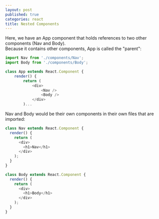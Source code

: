 ```yaml
---
layout: post
published: true
categories: react
title: Nested Components
---
```


Here, we have an App component that holds references to two other components (Nav and Body).  
Because it contains other components, App is called the "parent":

```javascript
import Nav from './components/Nav';
import Body from './components/Body';

class App extends React.Component {
    render() {
        return (
            <div>
                <Nav />
                <Body />
            </div>
        )...
```

Nav and Body would be their own components in their own files that are imported:

```javascript
class Nav extends React.Component {
  render() {
    return (
      <div>
        <h1>Nav</h1>
      </div>
    );
  }
}

class Body extends React.Component {
  render() {
    return (
      <div>
        <h1>Body</h1>
      </div>
    );
  }
}
```

